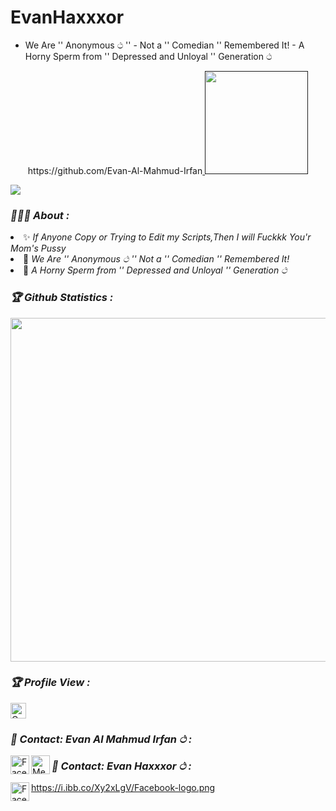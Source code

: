 # EvanHaxxxor
- We Are '' Anonymous ථ ''  - Not a '' Comedian '' Remembered It!  - A Horny Sperm from '' Depressed and Unloyal '' Generation ථ
<!-- Github README -->
<p align="center">https://github.com/Evan-Al-Mahmud-Irfan<a href="">
<img height="165" src="https://github-readme-stats.vercel.app/api?username=sacrobrent&show_icons=true&include_all_commits=true&theme=react&cache_seconds=3200&hide_border=true" /></a>

<a href="https://github.com/Evan-Al-Mahmud-Irfan"><img src="https://github-readme-stats.vercel.app/api/top-langs/?username=sacrobrent&layout=compact&theme=react&hide_border=true" />
</a></p>

<h3><b><i>🧚🏻‍♂️ About :</i></b></h3>
<li> ✨ <i>If Anyone Copy or Trying to Edit my Scripts,Then I will Fuckkk You'r Mom's Pussy</i></li>
<li> 💛 <i>We Are '' Anonymous ථ ''
 Not a '' Comedian '' Remembered It!</i></li>
<li> 🤍 <i>A Horny Sperm from '' Depressed and Unloyal '' Generation ථ</i></li>

<h3><b><i>🏆 Github Statistics :</i></b></h3>
<a href="https://github.com/Evan-Al-Mahmud-Irfan"><img width=550 src="https://github-profile-trophy.vercel.app/?username=noobboss1&theme=dracula&no-frame=true&title=Followers,Stars,Commit,Repository,Issues"/></a>

<h3><b><i>🏆 Profile View :</i></b></h3>
<a href="https://github.com/Evan-Al-Mahmud-Irfan"><img height="25" title="Counter" src="https://komarev.com/ghpvc/?username=sacrobrent&color=blueviolet&style=flat-square"></a>

<h3><b><i>🥀 Contact: Evan Al Mahmud Irfan ථ :</i></b></h3>
<a href="https://www.facebook.com/Evan.Al.Mahmud.Irfan.Official.xDD/"><img align="left" title="Facebook" alt="Facebook" width="30px" src="https://i.ibb.co/Xy2xLgV/Facebook-logo.png" /></a>
<a href="https://m.me/facebook.com/E826.A5.M24683.I7326.O33icia55/"><img align="left" title="Messenger" alt="Messenger" width="30px" src="https://i.ibb.co/ZKXsK9m/images.jpg" /></a>

<h3><b><i>🥀 Contact: Evan Haxxxor ථ :</i></b></h3>
<a href="https://www.facebook.com/E826.A5.M24683.I7326.O33icia55/"><img align="left" title="Facebook" alt="Facebook" width="30px" src="h"/>https://i.ibb.co/Xy2xLgV/Facebook-logo.png</a>

